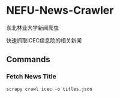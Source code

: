 # NEFU-News-Crawler
东北林业大学新闻爬虫

快速抓取ICEC信息院的相关新闻

## Commands

### Fetch News Title

`scrapy crawl icec -o titles.json`